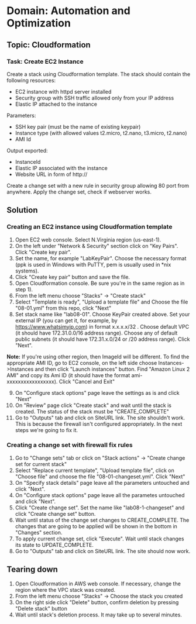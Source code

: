 # Domain: Automation and Optimization 

## Topic: Cloudformation 

### Task: Create EC2 Instance 

Create a stack using Cloudformation template. The stack should contain the following resources: 

- EC2 instance with httpd server installed 
- Security group with SSH traffic allowed only from your IP address
- Elastic IP attached to the instance 

Parameters: 
- SSH key pair (must be the name of existing keypair) 
- Instance type (with allowed values t2.micro, t2.nano, t3.micro, t2.nano) 
- AMI Id 

Output exported: 
- InstanceId 
- Elastic IP associated with the instance 
- Website URL in form of http://<elastic ip>
 
Create a change set with a new rule in security group allowing 80 port from anywhere. Apply the change set, check if webserver works. 

## Solution

### Creating an EC2 instance using Cloudformation template
1) Open EC2 web console. Select N.Virginia region (us-east-1).
2) On the left under "Network & Security" section click on "Key Pairs". Click "Create key pair".
3) Set the name, for example "LabKeyPair". Choose the necessary format (ppk is used in Windows with PuTTY, pem is usually used in *nix systems). 
4) Click "Create key pair" button and save the file.
5) Open Cloudformation console. Be sure you're in the same region as in step 1). 
6) From the left menu choose "Stacks" -> "Create stack"
7) Select "Template is ready", "Upload a template file" and Choose the file "08-01.yml" from this repo, click "Next"
8) Set stack name like "lab08-01". Choose KeyPair created above. Set your external IP (you can get it, for example, by https://www.whatsimyip.com) in format x.x.x.x/32 . Choose default VPC (it should have 172.31.0.0/16 address range). Choose any of default public subnets (it should have 172.31.x.0/24 or /20 address range). Click "Next".

**Note:** If you're using other region, then ImageId will be different. To find the appropriate AMI ID, go to EC2 console, on the left side choose Instances->Instances and then click "Launch instances" button. Find "Amazon Linux 2 AMI" and copy its Ami ID (it should have the format ami-xxxxxxxxxxxxxxxxx). Click "Cancel and Exit"

9) On "Configure stack options" page leave the settings as is and click "Next"
10) On "Review" page click "Create stack" and wait until the stack is created. The status of the stack must be "CREATE_COMPLETE"
11) Go to "Outputs" tab and click on SiteURL link. The site shouldn't work. This is because the firewall isn't configured appropriately. In the next steps we're going to fix it.

### Creating a change set with firewall fix rules
1) Go to "Change sets" tab or click on "Stack actions" -> "Create change set for current stack"
2) Select "Replace current template", "Upload template file", click on "Choose file" and choose the file "08-01-changeset.yml". Click "Next"
3) On "Specify stack details" page leave all the parameters untouched and click "Next".
4) On "Configure stack options" page leave all the parametes untouched and click "Next".
5) Click "Create change set". Set the name like "lab08-1-changeset" and click "Create change set" button.
6) Wait until status of the change set changes to CREATE_COMPLETE. The changes that are going to be applied will be shown in the bottom in "Changes" section.
7) To apply current change set, click "Execute". Wait until stack changes its state to UPDATE_COMPLETE.
8) Go to "Outputs" tab and click on SiteURL link. The site should now work.

## Tearing down
1) Open Cloudformation in AWS web console. If necessary, change the region where the VPC stack was created.
2) From the left menu choose "Stacks" -> Choose the stack you created
3) On the right side click "Delete" button, confirm deletion by pressing "Delete stack" button
4) Wait until stack's deletion process. It may take up to several minutes.
